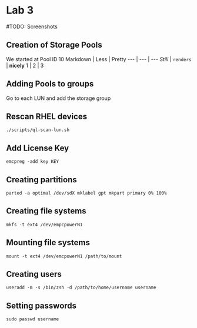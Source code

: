 
# Lab 3
#TODO: Screenshots
## Creation of Storage Pools
We started at Pool ID 10
Markdown | Less | Pretty
--- | --- | ---
*Still* | `renders` | **nicely**
1 | 2 | 3
## Adding Pools to groups
Go to each LUN and add the storage group
## Rescan RHEL devices
```
./scripts/ql-scan-lun.sh
```
## Add License Key
```
emcpreg -add key KEY
```
## Creating partitions
```
parted -a optimal /dev/sdX mklabel gpt mkpart primary 0% 100%
```
## Creating file systems
```
mkfs -t ext4 /dev/empcpowerN1
```
## Mounting file systems
```
mount -t ext4 /dev/emcpowerN1 /path/to/mount
```
## Creating users
```
useradd -m -s /bin/zsh -d /path/to/home/username username
```
## Setting passwords
```
sudo passwd username
```
